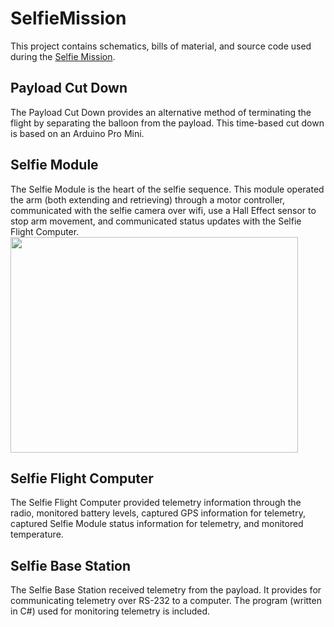 # SelfieMission

This project contains schematics, bills of material, and source code used during the [Selfie Mission](https://surfingsatellites.org/2020/08/12/the-selfie-mission/).

## Payload Cut Down
The Payload Cut Down provides an alternative method of terminating the flight by separating the balloon from the payload.  This time-based cut down is based on an Arduino Pro Mini.

## Selfie Module
The Selfie Module is the heart of the selfie sequence.  This module operated the arm (both extending and retrieving) through a motor controller, communicated with the selfie camera over wifi, use a Hall Effect sensor to stop arm movement, and communicated status updates with the Selfie Flight Computer.
<img src="mission images/SelfieModule.jpg" width="460" height="345">

## Selfie Flight Computer
The Selfie Flight Computer provided telemetry information through the radio, monitored battery levels, captured GPS information for telemetry, captured Selfie Module status information for telemetry, and monitored temperature.

## Selfie Base Station
The Selfie Base Station received telemetry from the payload.  It provides for communicating telemetry over RS-232 to a computer.  The program (written in C#) used for monitoring telemetry is included.
